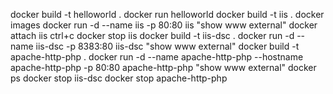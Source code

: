 docker build -t helloworld .
docker run helloworld
docker build -t iis .
docker images
docker run -d --name iis -p 80:80 iis
    "show www external"
docker attach iis
	ctrl+c
docker stop iis
docker build -t iis-dsc .
docker run -d --name iis-dsc -p 8383:80 iis-dsc
    "show www external"
docker build -t apache-http-php .
docker run -d --name apache-http-php --hostname apache-http-php -p 80:80 apache-http-php
	"show www external"
docker ps
docker stop iis-dsc
docker stop apache-http-php